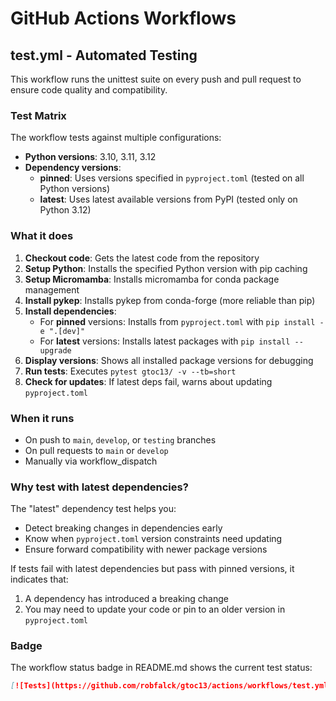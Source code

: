 # GitHub Actions Workflows

## test.yml - Automated Testing

This workflow runs the unittest suite on every push and pull request to ensure code quality and compatibility.

### Test Matrix

The workflow tests against multiple configurations:

- **Python versions**: 3.10, 3.11, 3.12
- **Dependency versions**:
  - **pinned**: Uses versions specified in `pyproject.toml` (tested on all Python versions)
  - **latest**: Uses latest available versions from PyPI (tested only on Python 3.12)

### What it does

1. **Checkout code**: Gets the latest code from the repository
2. **Setup Python**: Installs the specified Python version with pip caching
3. **Setup Micromamba**: Installs micromamba for conda package management
4. **Install pykep**: Installs pykep from conda-forge (more reliable than pip)
5. **Install dependencies**:
   - For **pinned** versions: Installs from `pyproject.toml` with `pip install -e ".[dev]"`
   - For **latest** versions: Installs latest packages with `pip install --upgrade`
6. **Display versions**: Shows all installed package versions for debugging
7. **Run tests**: Executes `pytest gtoc13/ -v --tb=short`
8. **Check for updates**: If latest deps fail, warns about updating `pyproject.toml`

### When it runs

- On push to `main`, `develop`, or `testing` branches
- On pull requests to `main` or `develop`
- Manually via workflow_dispatch

### Why test with latest dependencies?

The "latest" dependency test helps you:
- Detect breaking changes in dependencies early
- Know when `pyproject.toml` version constraints need updating
- Ensure forward compatibility with newer package versions

If tests fail with latest dependencies but pass with pinned versions, it indicates that:
1. A dependency has introduced a breaking change
2. You may need to update your code or pin to an older version in `pyproject.toml`

### Badge

The workflow status badge in README.md shows the current test status:

```markdown
[![Tests](https://github.com/robfalck/gtoc13/actions/workflows/test.yml/badge.svg)](https://github.com/robfalck/gtoc13/actions/workflows/test.yml)
```

